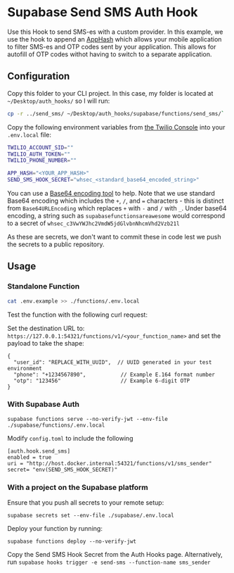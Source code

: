 # Supabase Send SMS Auth Hook

Use this Hook to send SMS-es with a custom provider. In this example, we use the hook to append an [AppHash](https://developers.google.com/identity/sms-retriever/verify#computing_your_apps_hash_string) which allows your mobile application to filter SMS-es and OTP codes sent by your application. This allows for autofill of OTP codes withot having to switch to a separate application. 

## Configuration

Copy this folder to your CLI project. In this case, my folder is located at `~/Desktop/auth_hooks/` so I will run:

```bash
cp -r ../send_sms/ ~/Desktop/auth_hooks/supabase/functions/send_sms/`
```

Copy the following environment variables from [the Twilio Console](https://console.twilio.com/) into your `.env.local` file:

```bash
TWILIO_ACCOUNT_SID=""
TWILIO_AUTH_TOKEN=""
TWILIO_PHONE_NUMBER=""
```

```bash
APP_HASH="<YOUR_APP_HASH>"
SEND_SMS_HOOK_SECRET="whsec_<standard_base64_encoded_string>"
```

You can use a [Base64 encoding tool](https://www.base64encode.net/) to help. Note that we use standard Base64 encoding which includes the `+`, `/`, and `=` characters - this is distinct from `Base64URLEncoding` which replaces `+` with `-` and `/` with `_`. Under base64 encoding, a string such as `supabasefunctionsareawesome` would correspond to a secret of `whsec_c3VwYWJhc2VmdW5jdGlvbnNhcmVhd2Vzb21l`

As these are secrets, we don't want to commit these in code lest we push the secrets to a public repository.

## Usage 

### Standalone Function

```bash
cat .env.example >> ./functions/.env.local
```

Test the function with the following curl request:

Set the destination URL to: `https://127.0.0.1:54321/functions/v1/<your_function_name>` and set the payload to take the shape:

```
{
  "user_id": "REPLACE_WITH_UUID",  // UUID generated in your test environment
  "phone": "+1234567890",           // Example E.164 format number
  "otp": "123456"                   // Example 6-digit OTP
}
```

### With Supabase Auth

```
supabase functions serve --no-verify-jwt --env-file ./supabase/functions/.env.local
```

Modify `config.toml` to include the following

```
[auth.hook.send_sms]
enabled = true
uri = "http://host.docker.internal:54321/functions/v1/sms_sender"
secret= "env(SEND_SMS_HOOK_SECRET)"
```

### With a project on the Supabase platform

Ensure that you push all secrets to your remote setup:

```
supabase secrets set --env-file ./supabase/.env.local
```

Deploy your function by running:

`supabase functions deploy --no-verify-jwt` 



Copy the Send SMS Hook Secret from the Auth Hooks page. Alternatively, run `supabase hooks trigger -e send-sms --function-name sms_sender`

